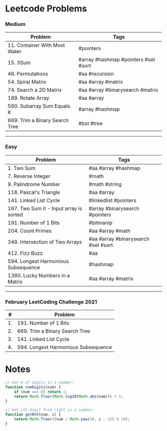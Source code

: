 # Leetcode Problems

### Medium
| Problem | Tags |
| --- | --- |
| 11. Container With Most Water | #pointers |
| 15. 3Sum | #array #hashmap #pointers #set #sort |
| 46. Permutations | #aa #recursion |
| 54. Spiral Matrix | #aa #array #matrix |
| 74. Search a 2D Matrix | #aa #array #binarysearch #matrix |
| 189. Rotate Array | #aa #array |
| 560. Subarray Sum Equals K | #array #hashmap |
| 669. Trim a Binary Search Tree | #bst #tree |
---
### Easy
| Problem | Tags |
| --- | --- |
| 1. Two Sum | #aa #array #hashmap |
| 7. Reverse Integer | #math |
| 9. Palindrome Number | #math #string |
| 118. Pascal's Triangle | #aa #array  |
| 141. Linked List Cycle | #linkedlist #pointers |
| 167. Two Sum II - Input array is sorted | #array #binarysearch #pointers |
| 191. Number of 1 Bits | #bitmanip |
| 204. Count Primes | #aa #array #math |
| 349. Intersection of Two Arrays | #aa #array #binarysearch #set #sort |
| 412. Fizz Buzz | #aa |
| 594. Longest Harmonious Subsequence | #hashmap |
| 1380. Lucky Numbers in a Matrix | #aa #array #matrix |
---
### February LeetCoding Challenge 2021
| # | Problem |
| --- | --- |
| 1. | 191. Number of 1 Bits |
| 2. | 669. Trim a Binary Search Tree |
| 3. | 141. Linked List Cycle |
| 4. | 594. Longest Harmonious Subsequence |


# Notes

```js
// Get # of digits in a number:
function numDigits(num) {
    if (num === 0) return 1;
    return Math.floor(Math.log10(Math.abs(num))) + 1;
}

// Get ith digit from right in a number:
function getNth(num, i) {
    return Math.floor((num / Math.pow(10, i - 1)) % 10);
}
```
